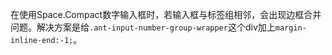 在使用Space.Compact数字输入框时，若输入框与标签组相邻，会出现边框合并问题。解决方案是给`.ant-input-number-group-wrapper`这个div加上`margin-inline-end:-1;`。

